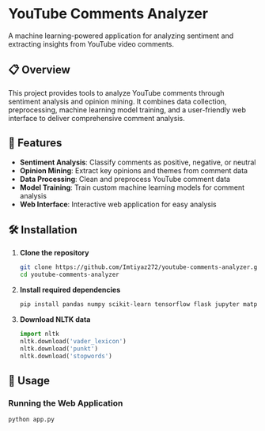 # YouTube Comments Analyzer

A machine learning-powered application for analyzing sentiment and extracting insights from YouTube video comments.

## 📋 Overview

This project provides tools to analyze YouTube comments through sentiment analysis and opinion mining. It combines data collection, preprocessing, machine learning model training, and a user-friendly web interface to deliver comprehensive comment analysis.

## 🚀 Features

- **Sentiment Analysis**: Classify comments as positive, negative, or neutral
- **Opinion Mining**: Extract key opinions and themes from comment data
- **Data Processing**: Clean and preprocess YouTube comment data
- **Model Training**: Train custom machine learning models for comment analysis
- **Web Interface**: Interactive web application for easy analysis


## 🛠️ Installation

1. **Clone the repository**
   ```bash
   git clone https://github.com/Imtiyaz272/youtube-comments-analyzer.git
   cd youtube-comments-analyzer
   ```

2. **Install required dependencies**
   ```bash
   pip install pandas numpy scikit-learn tensorflow flask jupyter matplotlib seaborn nltk textblob
   ```

3. **Download NLTK data** 
   ```python
   import nltk
   nltk.download('vader_lexicon')
   nltk.download('punkt')
   nltk.download('stopwords')
   ```

## 🎯 Usage

### Running the Web Application

```bash
python app.py
```
